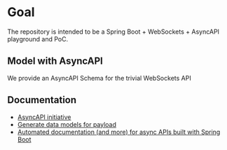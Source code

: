 # Goal

The repository is intended to be a Spring Boot + WebSockets + AsyncAPI playground and PoC.

## Model with AsyncAPI

We provide an AsyncAPI Schema for the trivial WebSockets API

## Documentation

* [AsyncAPI initiative](https://www.asyncapi.com/)
* [Generate data models for payload](https://modelina.org/)
* [Automated documentation (and more) for async APIs built with Spring Boot](https://www.springwolf.dev/)




